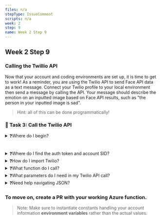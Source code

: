 ```yaml
---
files: n/a
stepType: IssueComment
scripts: n/a
week: 2
step: 9
name: Week 2 Step 9
---
```


## Week 2 Step 9

### Calling the Twillio API
Now that your account and coding environments are set up, it is time to get to work! As a reminder, you are using the Twilio API to send Face API data as a text message. Connect your Twilio profile to your local environment then send a message by calling the API. Your message should describe the emotion on an inputted image based on Face API results, such as "the person in your inputted image is sad".

> Hint: all of this can be done programmatically!

### 📝 Task 3: Call the Twilio API
<details>
<summary>❓Where do I begin?</summary>
</br>
In your function but outside of the module, declare 3 constants: one for your account SID, another for your auth token, and the last for the twilio client.
</details>
<br>
</br>
<details>
<summary>❓Where do I find the auth token and account SID?</summary>
</br>
The auth token and account SIDs are found on your twilio dashboard: https://www.twilio.com/console. 
</details>
<details>
<summary>❓How do I import Twilio?</summary>
</br>
Check you that you have installed Twilio through npm by typing `twilio --version` in your terminal. Afterwards, instantiate the `client` constant you declared to require the Twilio package. Pass in the account SID and auth token as parameters.
</details>
<details>
<summary>❓What function do I call?</summary>
</br>
Look at the functions your client can perform. If you are stuck, you can refer to the Twilio API at https://www.twilio.com/docs/sms.
</details>
<details>
<summary>❓What parameters do I need in my Twilio API call?</summary>
</br>
Make sure to at least have a `body` (the message you are sending) and the `from` (your twilio phone number) in the function.  
</details>
<details>
<summary>❓Need help navigating JSON?</summary>
</br>
You already have all the code to obtain this information, along with some other pieces of data. To isolate the emotion, look at the format of the returned information and pick out what you need. For additional help, use this resource: https://stackoverflow.com/questions/10368171/how-to-extract-a-json-object-thats-inside-a-json-object.
</details>

### To move on, create a PR with your working Azure function.
> Note: Make sure to instantiate constants handling your account information **environment variables** rather than the actual values. 
